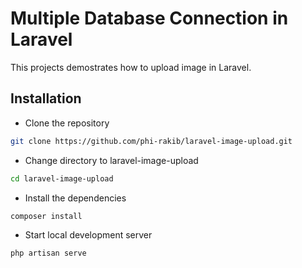 # Multiple Database Connection in Laravel

This projects demostrates how to upload image in Laravel.

## Installation

- Clone the repository
```bash
git clone https://github.com/phi-rakib/laravel-image-upload.git
```

- Change directory to laravel-image-upload
```bash
cd laravel-image-upload
```

- Install the dependencies
```bash
composer install
```

- Start local development server
```bash
php artisan serve
```